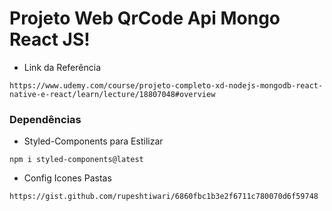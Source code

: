 # Projeto Web QrCode Api Mongo React JS!

* Link da Referência
```
https://www.udemy.com/course/projeto-completo-xd-nodejs-mongodb-react-native-e-react/learn/lecture/18807048#overview
```

### Dependências

* Styled-Components para Estilizar
```
npm i styled-components@latest
```

* Config Icones Pastas
```
https://gist.github.com/rupeshtiwari/6860fbc1b3e2f6711c780070d6f59748
```